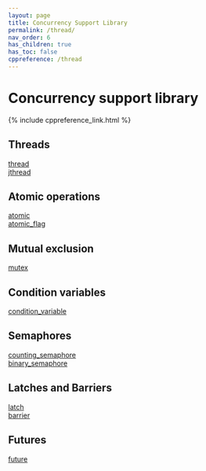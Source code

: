 ```yaml
---
layout: page
title: Concurrency Support Library
permalink: /thread/
nav_order: 6
has_children: true
has_toc: false
cppreference: /thread
---
```


<style>
p {
    padding: 0px;
    margin: 0px;
}
</style>

# Concurrency support library

{% include cppreference_link.html %}

## <a id="threads"></a> Threads

[thread](thread.md)

[jthread](jthread.md)

## <a id="atomic"></a> Atomic operations

[atomic](/atomic/atomic)

[atomic_flag](/atomic/atomic_flag)

## <a id="mutex"></a> Mutual exclusion

[mutex](mutex.md)

## <a id="condition-variables"></a> Condition variables

[condition_variable](condition_variable.md)

## <a id="semaphores"></a> Semaphores

[counting_semaphore](counting_semaphore.md)

[binary_semaphore](counting_semaphore.md)

## <a id="latches-barriers"></a> Latches and Barriers

[latch](latch.md)

[barrier](barrier.md)

## <a id="futures"></a> Futures

[future](future.md)